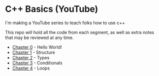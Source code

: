 # C++ Basics (YouTube)

I'm making a YouTube series to teach folks how to use c++

This repo will hold all the code from each segment, as well as extra notes that may be reviewed at any time.

- [Chapter 0](./00_HelloWorld/README.md) - Hello World!
- [Chapter 1](./01_Structure/README.md) - Structure
- [Chapter 2](./02_Types/README.md) - Types
- [Chapter 3](./03_Conditionals/README.md) - Conditionals
- [Chapter 4](./04_Loops/README.md) - Loops
<!-- - [Chapter 5](./05_ArraysAndDictionaries/README.md) - Arrays And Dictionaries
- [Chapter 6](./06_Functions/README.md) - Functions
- [Chapter 7](./07_Pointers/README.md) - Pointers -->
